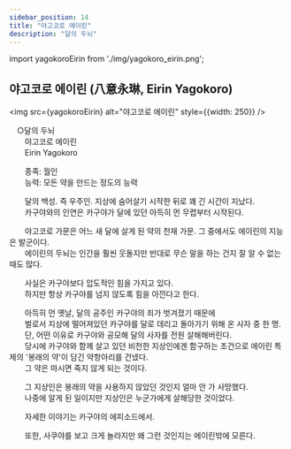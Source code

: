 ```yaml
---
sidebar_position: 14
title: "야고코로 에이린"
description: "달의 두뇌"
---
```


import yagokoroEirin from './img/yagokoro_eirin.png';

## 야고코로 에이린 (八意永琳, Eirin Yagokoro)

<img src={yagokoroEirin} alt="야고코로 에이린" style={{width: 250}} />

　○달의 두뇌  
　　야고코로 에이린  
　　Eirin Yagokoro  

　　종족: 월인  
　　능력: 모든 약을 만드는 정도의 능력  

　　달의 백성. 즉 우주인. 지상에 숨어살기 시작한 뒤로 꽤 긴 시간이 지났다.  
　　카구야와의 인연은 카구야가 달에 있던 아득히 먼 무렵부터 시작된다.  

　　야고코로 가문은 어느 새 달에 살게 된 약의 천재 가문. 그 중에서도 에이린의 지능은 발군이다.  
　　에이린의 두뇌는 인간을 훨씬 웃돌지만 반대로 무슨 말을 하는 건지 잘 알 수 없는 때도 많다.  

　　사실은 카구야보다 압도적인 힘을 가지고 있다.  
　　하지만 항상 카구야를 넘지 않도록 힘을 아낀다고 한다.  

　　아득히 먼 옛날, 달의 공주인 카구야의 죄가 벗겨졌기 때문에  
　　벌로서 지상에 떨어져있던 카구야를 달로 데리고 돌아가기 위해 온 사자 중 한 명.  
　　단, 어떤 이유로 카구야와 공모해 달의 사자를 전원 살해해버린다.  
　　당시에 카구야와 함께 살고 있던 비천한 지상인에겐 함구하는 조건으로 에이린 특제의 '봉래의 약'이 담긴 약항아리를 건넸다.  
　　그 약은 마시면 죽지 않게 되는 것이다.  

　　그 지상인은 봉래의 약을 사용하지 않았던 것인지 얼마 안 가 사망했다.  
　　나중에 알게 된 일이지만 지상인은 누군가에게 살해당한 것이었다.  

　　자세한 이야기는 카구야의 에피소드에서.  

　　또한, 사쿠야를 보고 크게 놀라지만 왜 그런 것인지는 에이린밖에 모른다.

